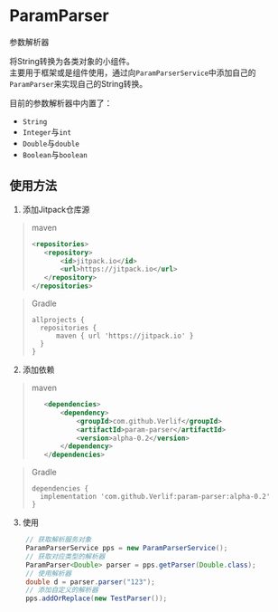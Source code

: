 # ParamParser
参数解析器

将String转换为各类对象的小组件。  
主要用于框架或是组件使用，通过向`ParamParserService`中添加自己的`ParamParser`来实现自己的String转换。

目前的参数解析器中内置了：
* `String`
* `Integer`与`int`
* `Double`与`double`
* `Boolean`与`boolean`

## 使用方法

1. 添加Jitpack仓库源

> maven
> ```xml
> <repositories>
>    <repository>
>        <id>jitpack.io</id>
>        <url>https://jitpack.io</url>
>    </repository>
> </repositories>
> ```

> Gradle
> ```text
> allprojects {
>   repositories {
>       maven { url 'https://jitpack.io' }
>   }
> }
> ```

2. 添加依赖

> maven
> ```xml
>    <dependencies>
>        <dependency>
>            <groupId>com.github.Verlif</groupId>
>            <artifactId>param-parser</artifactId>
>            <version>alpha-0.2</version>
>        </dependency>
>    </dependencies>
> ```

> Gradle
> ```text
> dependencies {
>   implementation 'com.github.Verlif:param-parser:alpha-0.2'
> }
> ```

3. 使用
```java
    // 获取解析服务对象
    ParamParserService pps = new ParamParserService();
    // 获取对应类型的解析器
    ParamParser<Double> parser = pps.getParser(Double.class);
    // 使用解析器
    double d = parser.parser("123");
    // 添加自定义的解析器
    pps.addOrReplace(new TestParser());
```